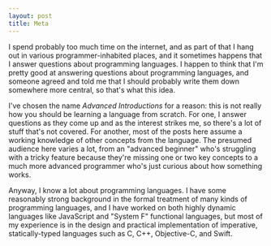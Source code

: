 ```yaml
---
layout: post
title: Meta
---
```


I spend probably too much time on the internet, and as part of that I hang out in various programmer-inhabited places, and it sometimes happens that I answer questions about programming languages.  I happen to think that I'm pretty good at answering questions about programming languages, and someone agreed and told me that I should probably write them down somewhere more central, so that's what this idea.

I've chosen the name *Advanced Introductions* for a reason: this is not really how you should be learning a language from scratch.  For one, I answer questions as they come up and as the interest strikes me, so there's a lot of stuff that's not covered.  For another, most of the posts here assume a working knowledge of other concepts from the language.  The presumed audience here varies a lot, from an "advanced beginner" who's struggling with a tricky feature because they're missing one or two key concepts to a much more advanced programmer who's just curious about how something works.

Anyway, I know a lot about programming languages.  I have some reasonably strong background in the formal treatment of many kinds of programming languages, and I have worked on both highly dynamic languages like JavaScript and "System F" functional languages, but most of my experience is in the design and practical implementation of imperative, statically-typed languages such as C, C++, Objective-C, and Swift.
